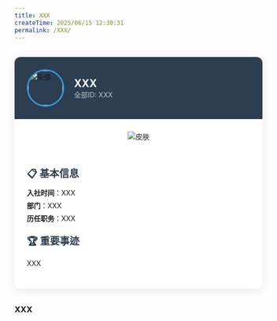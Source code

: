 ```yaml
---
title: XXX    
createTime: 2025/06/15 12:30:31   
permalink: /XXX/   
---
```

<!-- 
title后的XXX是标题
createTime是写作时间
permalink填游戏ID或网名拼音缩写，/不要删
 -->


<!-- 手机端精简版示例 (保留核心结构) -->
<div class="member-card" style="max-width:700px;background:#fff;border-radius:12px;box-shadow:0 5px 20px rgba(0,0,0,0.08);margin:2rem auto;overflow:hidden">
  <div style="background:#2c3e50;padding:25px;display:flex;align-items:center;gap:20px">
    <img src="XXX" alt="头像" style="width:70px;height:70px;border-radius:50%;border:3px solid #3498db">       <!-- 把XXX换为你的头像链接 -->
    <div>
      <h2 style="color:#fff;margin:0">XXX</h2>    <!-- 把XXX换为你的ID -->
      <p style="color:#bdc3c7;margin:0">全部ID: XXX</p>    <!-- 把XXX换为你的ID -->
    </div>
  </div>
  
  <div style="display:flex;padding:0;flex-wrap:wrap">
  <div style="flex:0 0 250px;padding:25px;text-align:center;min-width:100%;max-width:100%;box-sizing:border-box">
    <img src="XXX" alt="皮肤" style="max-height:250px;max-width:100%">
  </div>
  
  <div style="flex:1;padding:25px;display:flex;flex-direction:column;gap:15px;min-width:300px">
  <!-- 基本信息区块 -->
  <div>
    <h3 style="font-size:1.25rem;color:#2c3e50;margin:0 0 8px">📋 基本信息</h3>
    <ul style="list-style:none;padding:0;margin:0">
      <li style="margin:6px 0"><strong>入社时间</strong>：XXX</li>    <!-- 把XXX换为你的入社时间，如2025.3 -->
      <li style="margin:6px 0"><strong>部门</strong>：XXX</li>         <!-- 把XXX换为你的部门 -->
      <li style="margin:6px 0"><strong>历任职务</strong>：XXX</li>         <!-- 把XXX换为你的历任职务 -->
    </ul>
  </div>
  
  <!-- 重要事迹区块 -->
  <div>
    <h3 style="font-size:1.25rem;color:#2c3e50;margin:0 0 8px">🏆 重要事迹</h3>
    <p style="line-height:1.6">XXX</p>           <!-- 把XXX换为你的重要事迹 -->
  </div>
</div>
  </div>
</div>

<!-- 
以下可采用markdown格式书写：
可以用在线markdown编辑网站辅助书写：https://www.markdownonline.net/zh/
写完后复制左边的文字到这里就可以了
 -->

  <!-- 示例 -->

  ### XXX      <!-- XXX改为你想要的标题，不想写的话就把本行删除 -->